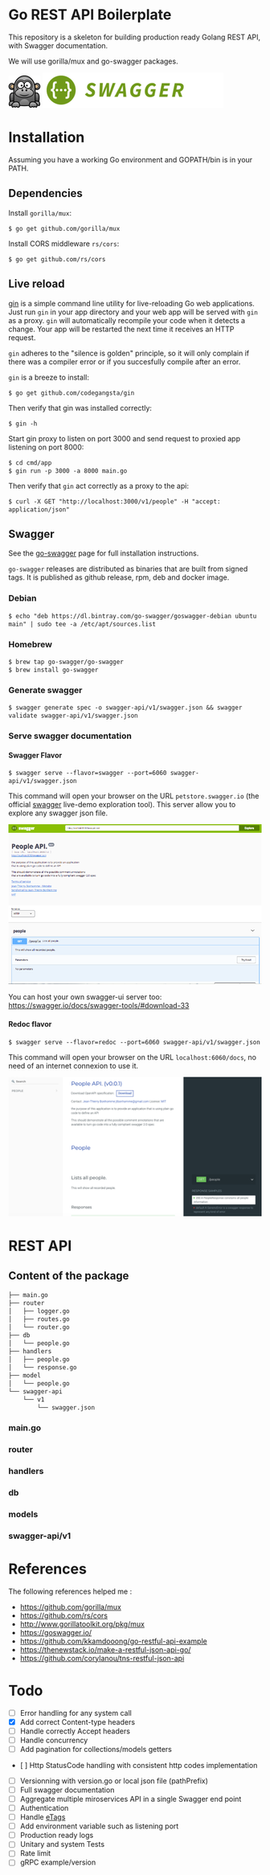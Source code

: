# Go REST API Boilerplate

This repository is a skeleton for building production ready Golang REST API, with Swagger documentation.

We will use gorilla/mux and go-swagger packages.

![](images/gorilla.png) ![](images/swagger.png)


# Installation

Assuming you have a working Go environment and GOPATH/bin is in your PATH.

## Dependencies

Install `gorilla/mux`:

```
$ go get github.com/gorilla/mux
```

Install CORS middleware `rs/cors`:
```
$ go get github.com/rs/cors
```

## Live reload
[gin](https://github.com/codegangsta/gin) is a simple command line utility for live-reloading Go web applications. Just run `gin` in your app directory and your web app will be served with `gin` as a proxy. `gin` will automatically recompile your code when it detects a change. Your app will be restarted the next time it receives an HTTP request.

`gin` adheres to the "silence is golden" principle, so it will only complain if there was a compiler error or if you succesfully compile after an error.

`gin` is a breeze to install:

```
$ go get github.com/codegangsta/gin
```

Then verify that gin was installed correctly:

```
$ gin -h
```

Start gin proxy to listen on port 3000 and send request to proxied app listening on port 8000:
```
$ cd cmd/app
$ gin run -p 3000 -a 8000 main.go
```

Then verify that `gin` act correctly as a proxy to the api:

```
$ curl -X GET "http://localhost:3000/v1/people" -H "accept: application/json"
```

## Swagger

See the [go-swagger](https://github.com/go-swagger/go-swagger) page for full installation instructions.

`go-swagger` releases are distributed as binaries that are built from signed tags. It is published as github release, rpm, deb and docker image.

### Debian

```
$ echo "deb https://dl.bintray.com/go-swagger/goswagger-debian ubuntu main" | sudo tee -a /etc/apt/sources.list
```

### Homebrew

```
$ brew tap go-swagger/go-swagger
$ brew install go-swagger
```

### Generate swagger

```
$ swagger generate spec -o swagger-api/v1/swagger.json && swagger validate swagger-api/v1/swagger.json
```

### Serve swagger documentation

#### Swagger Flavor

```
$ swagger serve --flavor=swagger --port=6060 swagger-api/v1/swagger.json
```

This command will open your browser on the URL `petstore.swagger.io` (the official [swagger](https://swagger.io/swagger-ui/) live-demo exploration tool). This server allow you to explore any swagger json file.

![](images/swagger-flavor.png)

You can host your own swagger-ui server too: https://swagger.io/docs/swagger-tools/#download-33

#### Redoc flavor

```
$ swagger serve --flavor=redoc --port=6060 swagger-api/v1/swagger.json
```
This command will open your browser on the URL `localhost:6060/docs`, no need of an internet connexion to use it.

![](images/redoc-flavor.png)

# REST API

## Content of the package

```
├── main.go
├── router
│   ├── logger.go
│   ├── routes.go
│   └── router.go
├── db
│   └── people.go
├── handlers
│   ├── people.go
│   └── response.go
├── model
│   └── people.go
└── swagger-api
    └── v1
        └── swagger.json
```

### main.go

### router

### handlers

### db

### models

### swagger-api/v1

# References

The following references helped me :

* https://github.com/gorilla/mux
* https://github.com/rs/cors
* http://www.gorillatoolkit.org/pkg/mux
* https://goswagger.io/
* https://github.com/kkamdooong/go-restful-api-example
* https://thenewstack.io/make-a-restful-json-api-go/
* https://github.com/corylanou/tns-restful-json-api

# Todo

- [ ] Error handling for any system call
- [X] Add correct Content-type headers
- [ ] Handle correctly Accept headers
- [ ] Handle concurrency
- [ ] Add pagination for collections/models getters
- [ ] Http StatusCode handling with consistent http codes implementation
- [ ] Versionning with version.go or local json file (pathPrefix)
- [ ] Full swagger documentation
- [ ] Aggregate multiple miroservices API in a single Swagger end point
- [ ] Authentication
- [ ] Handle [eTags](http://en.wikipedia.org/wiki/HTTP_ETag)
- [ ] Add environment variable such as listening port
- [ ] Production ready logs
- [ ] Unitary and system Tests
- [ ] Rate limit
- [ ] gRPC example/version
